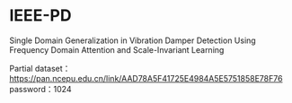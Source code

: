 # IEEE-PD
Single Domain Generalization in Vibration Damper Detection Using Frequency Domain Attention and Scale-Invariant Learning

Partial dataset：https://pan.ncepu.edu.cn/link/AAD78A5F41725E4984A5E5751858E78F76
password：1024
